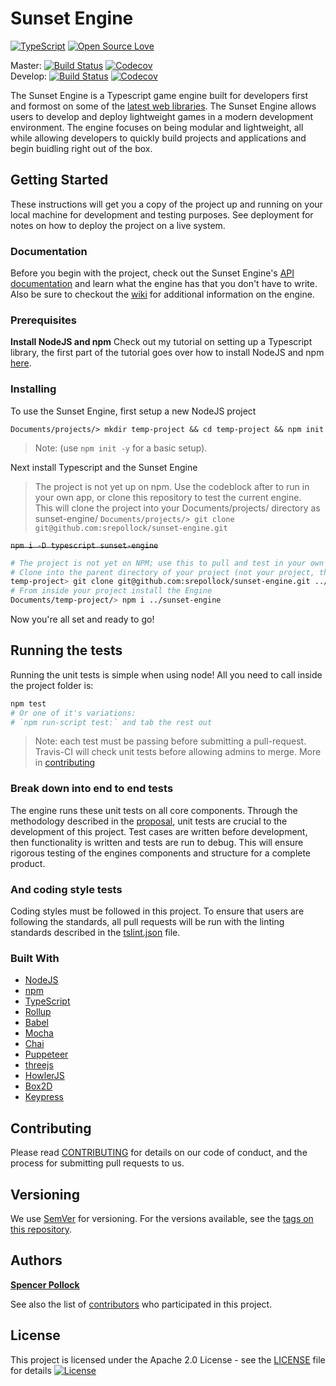 # Sunset Engine

[![TypeScript](https://badges.frapsoft.com/typescript/version/typescript-next.svg?v=101)](https://github.com/ellerbrock/typescript-badges/)
[![Open Source Love](https://badges.frapsoft.com/os/v2/open-source.svg?v=103)](https://github.com/ellerbrock/open-source-badges/)

Master: [![Build Status](https://travis-ci.org/srepollock/sunset-engine.svg?branch=master)](https://travis-ci.org/srepollock/sunset-engine) [![Codecov](https://codecov.io/gh/srepollock/sunset-engine/branch/master/graph/badge.svg)](https://codecov.io/gh/srepollock/sunset-engine/branch/master/graph/badge.svg)  
Develop: [![Build Status](https://travis-ci.org/srepollock/sunset-engine.svg?branch=develop)](https://travis-ci.org/srepollock/sunset-engine) [![Codecov](https://codecov.io/gh/srepollock/sunset-engine/branch/develop/graph/badge.svg)](https://codecov.io/gh/srepollock/sunset-engine/branch/develop/graph/badge.svg)

The Sunset Engine is a Typescript game engine built for developers first and formost on some of the [latest web libraries](#built-with). The Sunset Engine allows users to develop and deploy lightweight games in a modern development environment. The engine focuses on being modular and lightweight, all while allowing developers to quickly build projects and applications and begin buidling right out of the box.

## Getting Started

These instructions will get you a copy of the project up and running on your local machine for development and testing purposes. See deployment for notes on how to deploy the project on a live system.

### Documentation

Before you begin with the project, check out the Sunset Engine's [API documentation](http://spollock.ca/sunset-engine/docs) and learn what the engine has that you don't have to write. Also be sure to checkout the [wiki](https://github.com/srepollock/sunset-engine/wiki) for additional information on the engine.

### Prerequisites

**Install NodeJS and npm**
Check out my tutorial on setting up a Typescript library, the first part of the tutorial goes over how to install NodeJS and npm [here](https://github.com/srepollock/ts-lib-tutorial).

### Installing

To use the Sunset Engine, first setup a new NodeJS project

`Documents/projects/> mkdir temp-project && cd temp-project && npm init`

> Note: (use `npm init -y` for a basic setup).

Next install Typescript and the Sunset Engine

> The project is not yet up on npm. Use the codeblock after to run in your own app, or clone this repository to test the current engine.  
> This will clone the project into your Documents/projects/ directory as sunset-engine/
> `Documents/projects/> git clone git@github.com:srepollock/sunset-engine.git`

~~`npm i -D typescript sunset-engine`~~

```sh
# The project is not yet on NPM; use this to pull and test in your own project.
# Clone into the parent directory of your project (not your project, the folder above it)
temp-project> git clone git@github.com:srepollock/sunset-engine.git ../
# From inside your project install the Engine
Documents/temp-project/> npm i ../sunset-engine
```

Now you're all set and ready to go!

## Running the tests

Running the unit tests is simple when using node! All you need to call inside the project folder is:

```sh
npm test
# Or one of it's variations:
# `npm run-script test:` and tab the rest out
```

> Note: each test must be passing before submitting a pull-request. Travis-CI will check unit tests before allowing admins to merge. More in [contributing](https://github.com/srepollock/sunset-engine/blob/master/.github/CONTRIBUTING.md)

### Break down into end to end tests

The engine runs these unit tests on all core components. Through the methodology described in the [proposal](https://github.com/Goodgoodies/sunset-engine/wiki/proposal), unit tests are crucial to the development of this project. Test cases are written before development, then functionality is written and tests are run to debug. This will ensure rigorous testing of the engines components and structure for a complete product.

### And coding style tests

Coding styles must be followed in this project. To ensure that users are following the standards, all pull requests will be run with the linting standards described in the [tslint.json](https://github.com/srepollock/sunset-engine/blob/master/tslint.json) file.

### Built With

* [NodeJS](https://nodejs.org/en/)
* [npm](https://www.npmjs.com/)
* [TypeScript](https://www.typescriptlang.org/)
* [Rollup](https://rollupjs.org/guide/en)
* [Babel](https://babeljs.io/)
* [Mocha](https://mochajs.org/)
* [Chai](https://www.chaijs.com/)
* [Puppeteer](https://pptr.dev/)
* [threejs](https://threejs.org/)
* [HowlerJS](https://howlerjs.com/)
* [Box2D](https://www.npmjs.com/package/@types/box2d)
* [Keypress](https://www.npmjs.com/package/keypress)

## Contributing

Please read [CONTRIBUTING](https://github.com/srepollock/sunset-engine/blob/master/.github/CONTRIBUTING.md) for details on our code of conduct, and the process for submitting pull requests to us.

## Versioning

We use [SemVer](http://semver.org/) for versioning. For the versions available, see the [tags on this repository](https://github.com/srepollock/sunset-engine/tags).

## Authors

[**Spencer Pollock**](https://github.com/srepollock)

See also the list of [contributors](https://github.com/Goodgoodies/sunset-engine/contributors) who participated in this project.

## License

This project is licensed under the Apache 2.0 License - see the [LICENSE](https://github.com/srepollock/sunset-engine/blob/master/LICENSE) file for details
[![License](https://img.shields.io/badge/License-Apache%202.0-blue.svg)](https://opensource.org/licenses/Apache-2.0)
